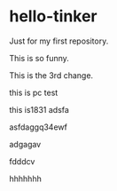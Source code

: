 # hello-tinker
Just for my first repository.

This is so funny.

This is the 3rd change.

this is pc test

this is1831
adsfa




asfdaggq34ewf

adgagav

fdddcv

hhhhhhh